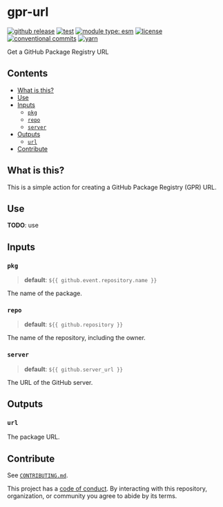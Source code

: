 # gpr-url

[![github release](https://img.shields.io/github/v/release/flex-development/gpr-url-action.svg?include_prereleases\&sort=semver)](https://github.com/flex-development/gpr-url-action/releases/latest)
[![test](https://github.com/flex-development/gpr-url-action/actions/workflows/test.yml/badge.svg)](https://github.com/flex-development/gpr-url-action/actions/workflows/test.yml)
[![module type: esm](https://img.shields.io/badge/module%20type-esm-brightgreen)](https://github.com/voxpelli/badges-cjs-esm)
[![license](https://img.shields.io/github/license/flex-development/gpr-url-action.svg)](LICENSE.md)
[![conventional commits](https://img.shields.io/badge/-conventional%20commits-fe5196?logo=conventional-commits\&logoColor=ffffff)](https://conventionalcommits.org)
[![yarn](https://img.shields.io/badge/-yarn-2c8ebb?style=flat\&logo=yarn\&logoColor=ffffff)](https://yarnpkg.com)

Get a GitHub Package Registry URL

## Contents

- [What is this?](#what-is-this)
- [Use](#use)
- [Inputs](#inputs)
  - [`pkg`](#pkg)
  - [`repo`](#repo)
  - [`server`](#server)
- [Outputs](#outputs)
  - [`url`](#url)
- [Contribute](#contribute)

## What is this?

This is a simple action for creating a GitHub Package Registry (GPR) URL.

## Use

**TODO**: use

## Inputs

### `pkg`

> **default**: `${{ github.event.repository.name }}`

The name of the package.

### `repo`

> **default**: `${{ github.repository }}`

The name of the repository, including the owner.

### `server`

> **default**: `${{ github.server_url }}`

The URL of the GitHub server.

## Outputs

### `url`

The package URL.

## Contribute

See [`CONTRIBUTING.md`](CONTRIBUTING.md).

This project has a [code of conduct](./CODE_OF_CONDUCT.md). By interacting with this repository, organization, or
community you agree to abide by its terms.
